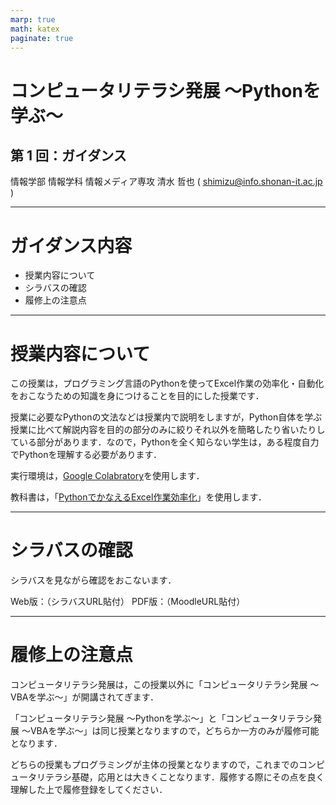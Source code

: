 ```yaml
---
marp: true
math: katex
paginate: true
---
```


# コンピュータリテラシ発展 〜Pythonを学ぶ〜

## 第 1 回：ガイダンス

情報学部 情報学科 情報メディア専攻
清水 哲也 ( shimizu@info.shonan-it.ac.jp )

---

# ガイダンス内容

- 授業内容について
- シラバスの確認
- 履修上の注意点


---

# 授業内容について

この授業は，プログラミング言語のPythonを使ってExcel作業の効率化・自動化をおこなうための知識を身につけることを目的にした授業です．

授業に必要なPythonの文法などは授業内で説明をしますが，Python自体を学ぶ授業に比べて解説内容を目的の部分のみに絞りそれ以外を簡略したり省いたりしている部分があります．なので，Pythonを全く知らない学生は，ある程度自力でPythonを理解する必要があります．

実行環境は，[Google Colabratory](https://colab.research.google.com/?hl=ja)を使用します．

教科書は，「[PythonでかなえるExcel作業効率化](https://gihyo.jp/book/2020/978-4-297-11450-3)」を使用します．


---

# シラバスの確認

シラバスを見ながら確認をおこないます．

Web版：（シラバスURL貼付）
PDF版：（MoodleURL貼付）


---

# 履修上の注意点

コンピュータリテラシ発展は，この授業以外に「コンピュータリテラシ発展 〜VBAを学ぶ〜」が開講されてぎます．

「コンピュータリテラシ発展 〜Pythonを学ぶ〜」と「コンピュータリテラシ発展 〜VBAを学ぶ〜」は同じ授業となりますので，どちらか一方のみが履修可能となります．

どちらの授業もプログラミングが主体の授業となりますので，これまでのコンピュータリテラシ基礎，応用とは大きくことなります．履修する際にその点を良く理解した上で履修登録をしてください．